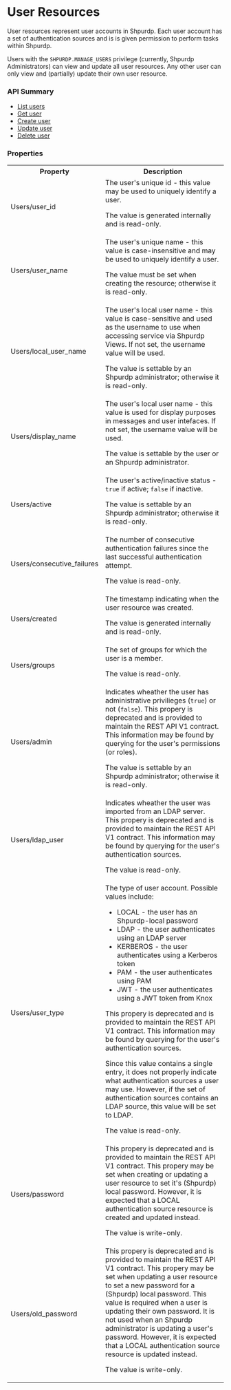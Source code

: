 <!---
Licensed to the Apache Software Foundation (ASF) under one or more
contributor license agreements. See the NOTICE file distributed with
this work for additional information regarding copyright ownership.
The ASF licenses this file to You under the Apache License, Version 2.0
(the "License"); you may not use this file except in compliance with
the License. You may obtain a copy of the License at

http://www.apache.org/licenses/LICENSE-2.0

Unless required by applicable law or agreed to in writing, software
distributed under the License is distributed on an "AS IS" BASIS,
WITHOUT WARRANTIES OR CONDITIONS OF ANY KIND, either express or implied.
See the License for the specific language governing permissions and
limitations under the License.
-->

# User Resources
User resources represent user accounts in Shpurdp.  Each user account has a set of authentication 
sources and is is given permission to perform tasks within Shpurdp.
<p/>
Users with the <code>SHPURDP.MANAGE_USERS</code> privilege (currently, Shpurdp Administrators) can 
view and update all user resources.  Any other user can only view and (partially) update their own 
user resource.

### API Summary

- [List users](user-list.md)
- [Get user](user-get.md)
- [Create user](user-create.md)
- [Update user](user-update.md)
- [Delete user](user-delete.md)

### Properties

<table>
  <tr>
    <th>Property</th>
    <th>Description</th>
  </tr>
  <tr>
    <td>Users/user_id</td>
    <td>
      The user's unique id - this value may be used to uniquely identify a user. 
      <p/><p/>
      The value is generated internally and is read-only.
    </td>  
  </tr>
  <tr>
    <td>Users/user_name</td>
    <td>
      The user's unique name - this value is case-insensitive and may be used to uniquely 
      identify a user.
      <p/><p/>
      The value must be set when creating the resource; otherwise it is read-only. 
    </td>  
  </tr>
  <tr>
    <td>Users/local_user_name</td>
    <td>
      The user's local user name - this value is case-sensitive and used as the username to use 
      when accessing service via Shpurdp Views. If not set, the username value will be used.
      <p/><p/>
      The value is settable by an Shpurdp administrator; otherwise it is read-only.
    </td>  
  </tr>
  <tr>
    <td>Users/display_name</td>
    <td>
      The user's local user name - this value is used for display purposes in messages and user 
      intefaces. If not set, the username value will be used.
      <p/><p/>
      The value is settable by the user or an Shpurdp administrator.
    </td>  
  </tr>
  <tr>
    <td>Users/active</td>
    <td>
      The user's active/inactive status - <code>true</code> if active; <code>false</code> if 
      inactive.
      <p/><p/>
      The value is settable by an Shpurdp administrator; otherwise it is read-only.
    </td>  
  </tr>
  <tr>
    <td>Users/consecutive_failures</td>
    <td>
      The number of consecutive authentication failures since the last successful authentication 
      attempt.
      <p/><p/>
      The value is read-only.
    </td>  
  </tr>
  <tr>
    <td>Users/created</td>
    <td>
      The timestamp indicating when the user resource was created.
      <p/><p/>
      The value is generated internally and is read-only.
     </td>  
  </tr>
  <tr>
    <td>Users/groups</td>
    <td>
      The set of groups for which the user is a member.
      <p/><p/>
      The value is read-only.
    </td>  
  </tr>
  <tr>
    <td>Users/admin</td>
    <td>
      Indicates wheather the user has administrative privilieges (<code>true</code>) or not 
      (<code>false</code>). This propery is deprecated and is provided to maintain the REST API V1 
      contract. This information may be found by querying for the user's permissions (or roles).
      <p/><p/>
      The value is settable by an Shpurdp administrator; otherwise it is read-only.
    </td>  
  </tr>
  <tr>
    <td>Users/ldap_user</td>
    <td>
      Indicates wheather the user was imported from an LDAP server. This propery is deprecated 
      and is provided to maintain the REST API V1 contract. This information may be found by querying
      for the user's authentication sources.
      <p/><p/>
      The value is read-only.
    </td>  
  </tr>
  <tr>
    <td>Users/user_type</td>
    <td>
      The type of user account. Possible values include:
      <ul>
        <li>LOCAL - the user has an Shpurdp-local password</li>
        <li>LDAP - the user authenticates using an LDAP server</li>
        <li>KERBEROS - the user authenticates using a Kerberos token</li>
        <li>PAM - the user authenticates using PAM</li>
        <li>JWT - the user authenticates using a JWT token from Knox</li>
      </ul>
      This propery is deprecated and is provided to maintain the REST API V1 contract. This 
      information may be found by querying for the user's authentication sources.  
      <p/><p/>
      Since this value contains a single entry, it does not properly indicate what authentication 
      sources a user may use.  However, if the set of authentication sources contains an LDAP source,
      this value will be set to LDAP.
      <p/><p/>
      The value is read-only.
    </td>  
  </tr>
  <tr>
    <td>Users/password</td>
    <td>
      This propery is deprecated and is provided to maintain the REST API V1 contract.  
      This propery may be set when creating or updating a user resource to set it's (Shpurdp) local 
      password. However, it is expected that a LOCAL authentication source resource is created and
      updated instead.
      <p/><p/>
      The value is write-only.
    </td>  
  </tr>
  <tr>
    <td>Users/old_password</td>
    <td>
      This propery is deprecated and is provided to maintain the REST API V1 contract.  
      This propery may be set when updating a user resource to set a new password for a (Shpurdp) local 
      password. This value is required when a user is updating their own password.  It is not used
      when an Shpurdp administrator is updating a user's password.  However, it is expected that a 
      LOCAL authentication source resource is updated instead.
      <p/><p/>
      The value is write-only.
    </td>  
  </tr>
</table>

